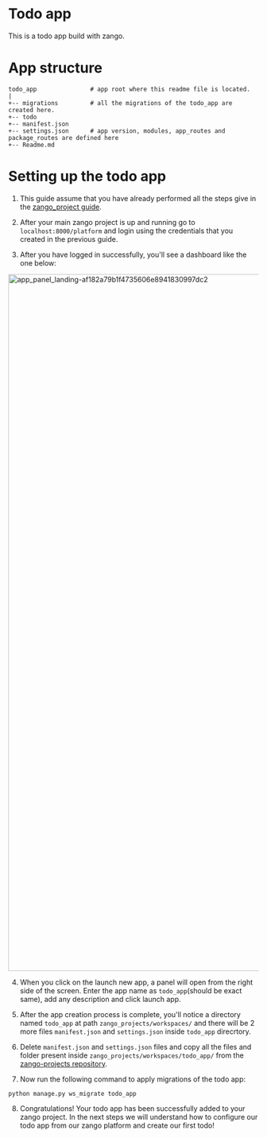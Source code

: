 # Todo app
This is a todo app build with zango.

# App structure
```
todo_app               # app root where this readme file is located.
|
+-- migrations         # all the migrations of the todo_app are created here.
+-- todo
+-- manifest.json
+-- settings.json      # app version, modules, app_routes and package_routes are defined here
+-- Readme.md       
```

# Setting up the todo app

1. This guide assume that you have already performed all the steps give in the [zango_project guide](https://github.com/Healthlane-Technologies/zango-projects/tree/main/Readme.md).

2. After your main zango project is up and running go to `localhost:8000/platform` and login using the credentials that you created in the previous guide.

3. After you have logged in successfully, you'll see a dashboard like the one below:
<img width="1402" alt="app_panel_landing-af182a79b1f4735606e8941830997dc2" src="https://github.com/user-attachments/assets/b07e8008-8942-46b5-906c-0b05796af89b">


4. When you click on the launch new app, a panel will open from the right side of the screen. Enter the app name as `todo_app`(should be exact same), add any description and click launch app.

5. After the app creation process is complete, you'll notice a directory named `todo_app` at path `zango_projects/workspaces/` and there will be 2 more files `manifest.json` and `settings.json` inside `todo_app` direcrtory.

6. Delete `manifest.json` and `settings.json` files and copy all the files and folder present inside `zango_projects/workspaces/todo_app/` from the [zango-projects repository](https://github.com/Healthlane-Technologies/zango-projects).

7. Now run the following command to apply migrations of the todo app:
```
python manage.py ws_migrate todo_app
```

8. Congratulations! Your todo app has been successfully added to your zango project. In the next steps we will understand how to configure our todo app from our zango platform and create our first todo!
